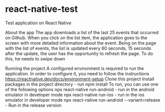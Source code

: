 # react-native-test
Test application on React Native

About the app 
The app downloads a list of the last 25 events that occurred on Github.
When you click on the list item, the application goes to the screen with more detailed information about the event.
Being on the page with the list of events, the list is updated every 60 seconds. 15 seconds after the update, the user has the opportunity to refresh the page. To do this, he needs to swipe down

Running the project
A configured environment is required to run the application. In order to configure it, you need to follow the instructions https://reactnative.dev/docs/environment-setup
Clone this project
Install packages in the project directory - run npm install
To run, you can use one of the following options
npx react-native run-android - run in the android emulator in developer mode
npx react-native run-ios - run in the ios emulator in developer mode
npx react-native run-android --variant=release - Run in the release version
